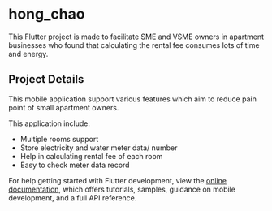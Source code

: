 # hong_chao

This Flutter project is made to facilitate SME and VSME owners in apartment businesses who found that calculating the rental fee consumes lots of time and energy. 

## Project Details

This mobile application support various features which aim to reduce pain point of small apartment owners.

This application include:

- Multiple rooms support
- Store electricity and water meter data/ number
- Help in calculating rental fee of each room
- Easy to check meter data record

For help getting started with Flutter development, view the
[online documentation](https://docs.flutter.dev/), which offers tutorials,
samples, guidance on mobile development, and a full API reference.
